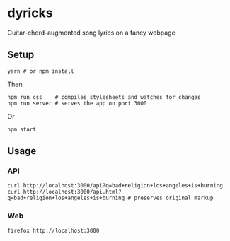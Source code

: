 # dyricks

Guitar-chord-augmented song lyrics on a fancy webpage

## Setup

```
yarn # or npm install
```

Then

```
npm run css    # compiles stylesheets and watches for changes
npm run server # serves the app on port 3000
```

Or

```
npm start
```

## Usage

### API

```
curl http://localhost:3000/api?q=bad+religion+los+angeles+is+burning
curl http://localhost:3000/api.html?q=bad+religion+los+angeles+is+burning # preserves original markup
```

### Web

```
firefox http://localhost:3000
```
